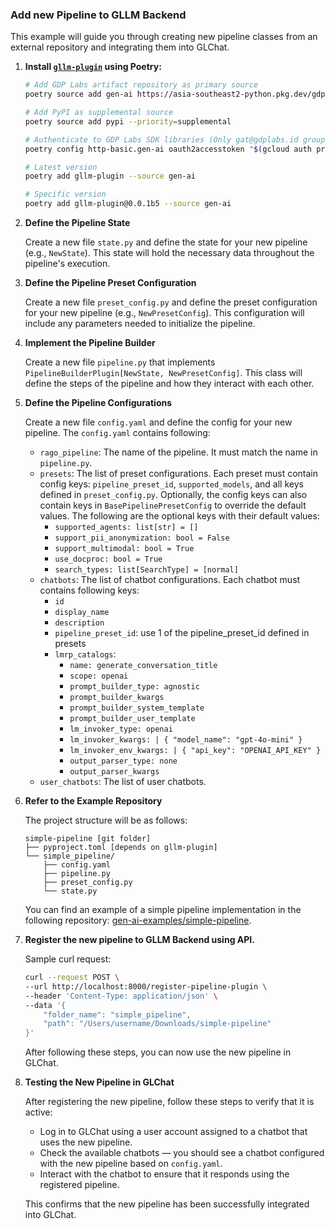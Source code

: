 ### Add new Pipeline to GLLM Backend

This example will guide you through creating new pipeline classes from an external repository and integrating them into GLChat.

1. **Install [`gllm-plugin`](https://console.cloud.google.com/artifacts/python/gdp-labs/asia-southeast2/gen-ai/gllm-plugin?project=gdp-labs) using Poetry:**

    ```sh
    # Add GDP Labs artifact repository as primary source
    poetry source add gen-ai https://asia-southeast2-python.pkg.dev/gdp-labs/gen-ai/simple/ --priority=primary

    # Add PyPI as supplemental source
    poetry source add pypi --priority=supplemental

    # Authenticate to GDP Labs SDK libraries (Only gat@gdplabs.id group team has access)
    poetry config http-basic.gen-ai oauth2accesstoken "$(gcloud auth print-access-token)"

    # Latest version
    poetry add gllm-plugin --source gen-ai

    # Specific version
    poetry add gllm-plugin@0.0.1b5 --source gen-ai
    ```

2. **Define the Pipeline State**

    Create a new file `state.py` and define the state for your new pipeline (e.g., `NewState`). This state will hold the necessary data throughout the pipeline's execution.

3. **Define the Pipeline Preset Configuration**

    Create a new file `preset_config.py` and define the preset configuration for your new pipeline (e.g., `NewPresetConfig`). This configuration will include any parameters needed to initialize the pipeline.

4. **Implement the Pipeline Builder**

    Create a new file `pipeline.py` that implements `PipelineBuilderPlugin[NewState, NewPresetConfig]`. This class will define the steps of the pipeline and how they interact with each other.

5. **Define the Pipeline Configurations**

    Create a new file `config.yaml` and define the config for your new pipeline.
    The `config.yaml` contains following:
    - `rago_pipeline`: The name of the pipeline. It must match the name in `pipeline.py`.
    - `presets`: The list of preset configurations. Each preset must contain config keys: `pipeline_preset_id`, `supported_models`, and all keys defined in `preset_config.py`. Optionally, the config keys can also contain keys in `BasePipelinePresetConfig` to override the default values. The following are the optional keys with their default values:
      - `supported_agents: list[str] = []`
      - `support_pii_anonymization: bool = False`
      - `support_multimodal: bool = True`
      - `use_docproc: bool = True`
      - `search_types: list[SearchType] = [normal]`
    - `chatbots`: The list of chatbot configurations. Each chatbot must contains following keys:
      - `id`
      - `display_name`
      - `description`
      - `pipeline_preset_id`: use 1 of the pipeline_preset_id defined in presets
      - `lmrp_catalogs`:
        - `name: generate_conversation_title` 
        - `scope: openai`
        - `prompt_builder_type: agnostic`
        - `prompt_builder_kwargs`
        - `prompt_builder_system_template` 
        - `prompt_builder_user_template` 
        - `lm_invoker_type: openai`
        - `lm_invoker_kwargs: |
          {
            "model_name": "gpt-4o-mini"
          }`
        - `lm_invoker_env_kwargs: |
          {
            "api_key": "OPENAI_API_KEY"
          }`
        - `output_parser_type: none`
        - `output_parser_kwargs`
    - `user_chatbots`: The list of user chatbots.

6. **Refer to the Example Repository**

    The project structure will be as follows:
    ```
    simple-pipeline [git folder]
    ├── pyproject.toml [depends on gllm-plugin]
    └── simple_pipeline/
        ├── config.yaml
        ├── pipeline.py
        ├── preset_config.py
        └── state.py
    ```

    You can find an example of a simple pipeline implementation in the following repository: [gen-ai-examples/simple-pipeline](https://github.com/GDP-ADMIN/gen-ai-examples/tree/main/examples/simple-pipeline). 

7. **Register the new pipeline to GLLM Backend using API.**

    Sample curl request:
    ```sh
    curl --request POST \
    --url http://localhost:8000/register-pipeline-plugin \
    --header 'Content-Type: application/json' \
    --data '{
        "folder_name": "simple_pipeline",
        "path": "/Users/username/Downloads/simple-pipeline"
    }'
    ```

    After following these steps, you can now use the new pipeline in GLChat.

8. **Testing the New Pipeline in GLChat**

    After registering the new pipeline, follow these steps to verify that it is active:

    - Log in to GLChat using a user account assigned to a chatbot that uses the new pipeline.
    - Check the available chatbots — you should see a chatbot configured with the new pipeline based on `config.yaml`.
    - Interact with the chatbot to ensure that it responds using the registered pipeline.

    This confirms that the new pipeline has been successfully integrated into GLChat.

